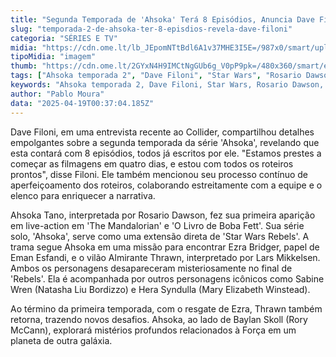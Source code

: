 ```yaml
---
title: "Segunda Temporada de 'Ahsoka' Terá 8 Episódios, Anuncia Dave Filoni"
slug: "temporada-2-de-ahsoka-ter-8-episdios-revela-dave-filoni"
categoria: "SÉRIES E TV"
midia: "https://cdn.ome.lt/lb_JEpomNTtBdl6A1v37MHE3I5E=/987x0/smart/uploads/conteudo/fotos/Design_sem_nome_-_2025-04-18T204727.056.png"
tipoMidia: "imagem"
thumb: "https://cdn.ome.lt/2GYxN4H9IMCtNgGUb6g_V0pP9pk=/480x360/smart/extras/conteudos/Design_sem_nome_-_2025-04-18T204727.056.png"
tags: ["Ahsoka temporada 2", "Dave Filoni", "Star Wars", "Rosario Dawson", "Ezra Bridger", "Almirante Thrawn", "Ahsoka Tano"]
keywords: "Ahsoka temporada 2, Dave Filoni, Star Wars, Rosario Dawson, Ezra Bridger, Almirante Thrawn, Ahsoka Tano"
author: "Pablo Moura"
data: "2025-04-19T00:37:04.185Z"
---
```


Dave Filoni, em uma entrevista recente ao Collider, compartilhou detalhes empolgantes sobre a segunda temporada da série 'Ahsoka', revelando que esta contará com 8 episódios, todos já escritos por ele. "Estamos prestes a começar as filmagens em quatro dias, e estou com todos os roteiros prontos", disse Filoni. Ele também mencionou seu processo contínuo de aperfeiçoamento dos roteiros, colaborando estreitamente com a equipe e o elenco para enriquecer a narrativa.

Ahsoka Tano, interpretada por Rosario Dawson, fez sua primeira aparição em live-action em 'The Mandalorian' e 'O Livro de Boba Fett'. Sua série solo, 'Ahsoka', serve como uma extensão direta de 'Star Wars Rebels'. A trama segue Ahsoka em uma missão para encontrar Ezra Bridger, papel de Eman Esfandi, e o vilão Almirante Thrawn, interpretado por Lars Mikkelsen. Ambos os personagens desapareceram misteriosamente no final de 'Rebels'. Ela é acompanhada por outros personagens icônicos como Sabine Wren (Natasha Liu Bordizzo) e Hera Syndulla (Mary Elizabeth Winstead).

Ao término da primeira temporada, com o resgate de Ezra, Thrawn também retorna, trazendo novos desafios. Ahsoka, ao lado de Baylan Skoll (Rory McCann), explorará mistérios profundos relacionados à Força em um planeta de outra galáxia.